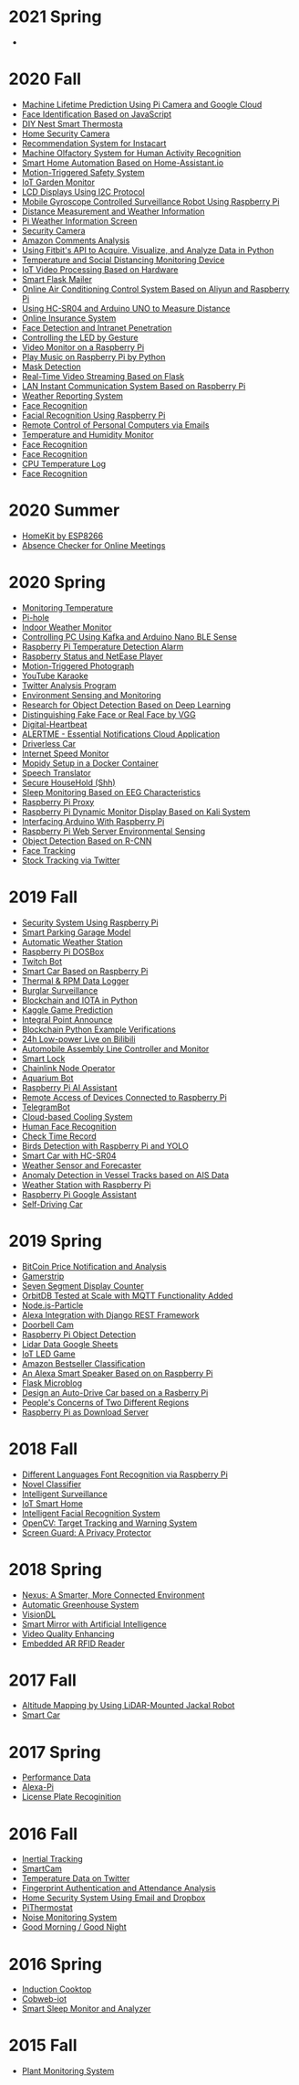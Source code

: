 # 2021 Spring

* 

# 2020 Fall

* [Machine Lifetime Prediction Using Pi Camera and Google Cloud](https://github.com/ace26597/EE-629-Project_Augmented-Reality-based-Smart-Manufacuturing)
* [Face Identification Based on JavaScript](https://github.com/Jugram-Chen/EE629Project)
* [DIY Nest Smart Thermosta](https://github.com/ndimaria/IoT)
* [Home Security Camera](https://github.com/HenryFung-SIT/EE-629-Repository)
* [Recommendation System for Instacart](https://github.com/ShengyuHu/EE629/tree/master/Project)
* [Machine Olfactory System for Human Activity Recognition](https://github.com/xhu29/EE629-IoT)
* [Smart Home Automation Based on Home-Assistant.io](https://github.com/Gry1995/Iot-Project)
* [Motion-Triggered Safety System](https://github.com/rasalaslu/EE-629)
* [IoT Garden Monitor](https://github.com/gmohamedstevens/EE629_IoT_Garden)
* [LCD Displays Using I2C Protocol](https://github.com/gousemoodhin/EE629_course)
* [Mobile Gyroscope Controlled Surveillance Robot Using Raspberry Pi](https://github.com/SenSudi/EE-629-IoT/tree/FinalProject-RaspberryPi_robot)
* [Distance Measurement and Weather Information](https://github.com/abdulellah8777/EE-629-project)
* [Pi Weather Information Screen](https://github.com/henry90/EE-629_IoT)
* [Security Camera](https://github.com/ashokouh/EE-629A)
* [Amazon Comments Analysis](https://github.com/JYS333/AmazonCommentsAnalysis)
* [Using Fitbit's API to Acquire, Visualize, and Analyze Data in Python](https://github.com/tehreemt/EE629-InternetOfThings/tree/master/Final_Project)
* [Temperature and Social Distancing Monitoring Device](https://github.com/drouendal/EE629DVR)
* [IoT Video Processing Based on Hardware](https://github.com/Crispangle/EE629-IOT/tree/master/project)
* [Smart Flask Mailer](https://github.com/MingyuYao/EE629-IoT/tree/master/Project)
* [Online Air Conditioning Control System Based on Aliyun and Raspberry Pi](https://github.com/ChenjieJia/IOT_CJ1)
* [Using HC-SR04 and Arduino UNO to Measure Distance](https://github.com/jyfly819/jyfly/tree/master/project)
* [Online Insurance System](https://github.com/kongdayan/EE-629-IoT)
* [Face Detection and Intranet Penetration](https://github.com/Ostrich96/iot-JichenLi)
* [Controlling the LED by Gesture](https://github.com/15522361091/EE629-IoT)
* [Video Monitor on a Raspberry Pi](https://github.com/YUEQIN18/IoT)
* [Play Music on Raspberry Pi by Python](https://github.com/Yipeng-sun97/IOT)
* [Mask Detection](https://github.com/alitootoon/Mask-detection)
* [Real-Time Video Streaming Based on Flask](https://github.com/JiaqiTu/EE629-IOT)
* [LAN Instant Communication System Based on Raspberry Pi](https://github.com/plkjiet/mygit)
* [Weather Reporting System](https://github.com/kai-w0/EE629/tree/master/project)
* [Face Recognition](https://github.com/Xeyi/EE-IoT)
* [Facial Recognition Using Raspberry Pi](https://github.com/bxiong1/stevensEE629)
* [Remote Control of Personal Computers via Emails](https://github.com/diy16102/iot.ydc)
* [Temperature and Humidity Monitor](https://github.com/yijirong/iot)
* [Face Recognition](https://github.com/fzxqb/EE629)
* [Face Recognition](https://github.com/SteveZwl/Face-Recognition)
* [CPU Temperature Log](https://github.com/mackenzie4148/Temperature-Log)
* [Face Recognition](https://github.com/Dongfang777/EE629)

# 2020 Summer

* [HomeKit by ESP8266](https://github.com/hanzhenglong/homekit-by-esp8266-) <!--Zhenglong Han-->
* [Absence Checker for Online Meetings](https://github.com/Travel-Cat/Travel-Cat.github.io) <!--Yibin Wang-->

# 2020 Spring

* [Monitoring Temperature](https://github.com/AbdullahAlnutayfat/EE-629-A/tree/master/finalproject) <!--Abdullah Alnutayfat-->
* [Pi-hole](https://github.com/mbozinov/EE-629-IoT) <!--Mitko Bozinov, Ethan Jones-->
* [Indoor Weather Monitor](https://github.com/lun-weichang/EE629_S2020) <!--Lun-Wei Chang-->
* [Controlling PC Using Kafka and Arduino Nano BLE Sense](https://github.com/csash7/raspberrypi) <!--Seshasai Chaturvedula-->
* [Raspberry Pi Temperature Detection Alarm](https://github.com/lilburger/EE629/tree/master/CPU%20Temperature%20of%20raspeberry%20pi) <!--Junyan Chen-->
* [Raspberry Status and NetEase Player](https://github.com/ChenWei1018/EE629-IOT) <!--Wei Chen-->
* [Motion-Triggered Photograph](https://github.com/pding5/ee629) <!--Peizhi Ding-->
* [YouTube Karaoke](https://github.com/ygunarso/ee629) <!--Yohanes Steven Gunarso-->
* [Twitter Analysis Program](https://github.com/nhilden1114/ee629) <!--Nicole Hilden-->
* [Environment Sensing and Monitoring](https://github.com/MrJay37/EE629_Project_Environment_Sensing) <!--Sanket Jain, Mansi Joshi, Neel Haria-->
* [Research for Object Detection Based on Deep Learning](https://github.com/MadgeLiu/Object_Detection_Research) <!--Yarong Liu-->
* [Distinguishing Fake Face or Real Face by VGG](https://github.com/qihang720/EE-800-face-recognition) <!--Jiahao Lu, Qihang Zhang-->
* [Digital-Heartbeat](https://github.com/jmac97/Digital-Heartbeat) <!--Julie McEldoon-->
* [ALERTME - Essential Notifications Cloud Application](https://github.com/jeshu54/Hubmaster) <!--Avro Mukherjee-->
* [Driverless Car](https://github.com/AbhinandanNuli/IoT-Autonomous-Robocar) <!--Abhinandan Nuli-->
* [Internet Speed Monitor](https://github.com/Nisarg9196/EE629_Internet_Speed_Monitor) <!--Nisarg Parikh-->
* [Mopidy Setup in a Docker Container](https://github.com/lpasquar/ee629) <!--Luca Pasquariello-->
* [Speech Translator](https://github.com/pavanpp15/IoT) <!--Pavan Patel-->
* [Secure HouseHold (Shh)](https://github.com/danpinto97/EE629) <!--Daniel Pinto-->
* [Sleep Monitoring Based on EEG Characteristics](https://github.com/shichao4657125/EE629FinalProject) <!--Chao Shi-->
* [Raspberry Pi Proxy](https://github.com/awalker2/EE-629-IOT/tree/master/pi-proxy-project) <!--Alex Walker-->
* [Raspberry Pi Dynamic Monitor Display Based on Kali System](https://github.com/yinghaowang95/EE629-Course) <!--Yinghao Wang-->
* [Interfacing Arduino With Raspberry Pi](https://github.com/jasperxu1233/EE-629) <!--Haojie Xu-->
* [Raspberry Pi Web Server Environmental Sensing](https://github.com/Mounika-2197/IoT-Project) <!--Mounika Yakasiri-->
* [Object Detection Based on R-CNN](https://github.com/smallsunjj/ECE800) <!--Jie Yang-->
* [Face Tracking](https://github.com/hejunzhan/EE629/tree/master/ee629) <!--Hejun Zhan-->
* [Stock Tracking via Twitter](https://github.com/zhusiyuan-456/cpe-629-Iot) <!--Siyuan Zhu-->

# 2019 Fall

* [Security System Using Raspberry Pi](https://github.com/sooryanivedhaashokan/IoT-security-system-using-Raspberry-Pi) <!--Soorya Ashokan-->
* [Smart Parking Garage Model](https://github.com/tcarbona/IoT) <!--Thomas Carbonaro-->
* [Automatic Weather Station](https://github.com/hcchang501/EE629-IOT-Automatic-Weather-Station-Project) <!--Han-Chung Chang-->
* [Raspberry Pi DOSBox](https://sites.google.com/stevens.edu/iot-ee629yixie/project/dos-game) <!--Yixie Chen-->
* [Twitch Bot](https://sites.google.com/stevens.edu/iot-ee629yixie/project/twitch-bot) <!--Yixie Chen-->
* [Smart Car Based on Raspberry Pi](https://github.com/xhe27/iot_Xintang_He) <!--Xintang He-->
* [Thermal & RPM Data Logger](https://sites.google.com/stevens.edu/pranati/home/data-logger-using-raspberry-pi) <!--Pranati Kaza-->
* [Burglar Surveillance](https://github.com/likaistevens/Graduate/tree/master/629_IOT) <!--Kai Li-->
* [Blockchain and IOTA in Python](https://github.com/Lizhujie/raspi_blockchain-and-Iota) <!--Zhujie Li-->
* [Kaggle Game Prediction](https://github.com/Lizhujie/Kaggle_Game_prediction) <!--Zhujie Li-->
* [Integral Point Announce](https://github.com/fengliu1227/Feng_Liu) <!--Feng Liu-->
* [Blockchain Python Example Verifications](https://sites.google.com/view/yuanl/home/final-project) <!--Yuan Liu-->
* [24h Low-power Live on Bilibili](https://github.com/YueranLiu/629) <!--Yueran Liu-->
* [Automobile Assembly Line Controller and Monitor](https://github.com/Chappelliu/IoTproject) <!--Yufeng Liu-->
* [Smart Lock](https://github.com/hungrylz/Iot_courses) <!--Zheng Liu-->
* [Chainlink Node Operator](https://sites.google.com/stevens.edu/ece629aldin/project) <!--Aldin Llolla-->
* [Aquarium Bot](https://github.com/jmac97/Aquarium-Bot) <!--Julie McEldoon-->
* [Raspberry Pi AI Assistant](https://github.com/monamim1989/Raspberry-Pi-AI-Assistant) <!--Raveena Mehta, Monami Mukhopadhyay, Rida Zainab-->
* [Remote Access of Devices Connected to Raspberry Pi](https://github.com/JeetPatel301095/EE-629-IOT) <!--Jeet Patel-->
* [TelegramBot](https://github.com/RohanRatwani/Telegram_Bot) <!--Rohan Ratwani, Kishan Teli-->
* [Cloud-based Cooling System](https://github.com/R9MX4/iot) <!--Mingxin Ruan-->
* [Human Face Recognition](https://github.com/YiTian0902/lot) <!--Yi Tian-->
* [Check Time Record](https://github.com/540792740/Iot_project_time_checkin_checkout) <!--Jiawei Wang-->
* [Birds Detection with Raspberry Pi and YOLO](https://github.com/wruochao19/Deep-learning-camera) <!--Ruochao Weng-->
* [Smart Car with HC-SR04](https://github.com/jxie10/EE629Project) <!--Jiajiang Xie-->
* [Weather Sensor and Forecaster](https://github.com/xuhuajie19/629) <!--Huajie Xu-->
* [Anomaly Detection in Vessel Tracks based on AIS Data](https://github.com/BigHairyYak/SRI-2019-AIS-Anomaly-Detection) <!--Samuel Yakovlev-->
* [Weather Station with Raspberry Pi](https://github.com/xiaolinyang927/iot) <!--Xiaolin Yang-->
* [Raspberry Pi Google Assistant](https://github.com/stlchz/Raspberry-Pi-Google-Assistant) <!--Peiyao Zhang-->
* [Self-Driving Car](https://sites.google.com/stevens.edu/qianwen-zhao/iot-project) <!--Qianwen Zhao-->

# 2019 Spring

* [BitCoin Price Notification and Analysis](https://github.com/AyushiCh/Bitcoin-Price-Notification-and-Analysis-) <!--Abrar Alam, Ayushi Chaturvedi, Shreyansh Sharma-->
* [Gamerstrip](https://github.com/SatyaSujitPasupuleti/gamerstrip) <!--Vikram Arunkumar, Satya Pasupuleti-->
* [Seven Segment Display Counter](https://github.com/tburrell7/Seven-Segment-Display-Counter#seven-segment-display-counter) <!--Thomas Burrell-->
* [OrbitDB Tested at Scale with MQTT Functionality Added](https://github.com/KyraDiF/EE629_final_project) <!--Kyra DiFrancesco-->
* [Node.js-Particle](https://github.com/jfeldman24/Node.js-Particle) <!--Joshua Feldman-->
* [Alexa Integration with Django REST Framework](https://github.com/TheFish1996/IOT-Project) <!--Jonathan Fishkin and Omar Elshayeb-->
* [Doorbell Cam](https://github.com/dgenshei/doorbellcam-iot-project) <!--David Gensheimer-->
* [Raspberry Pi Object Detection](https://github.com/SDxs5/raspberry_pi_object_detection) <!--Mingju He-->
* [Lidar Data Google Sheets](https://github.com/BrettHoltzman/Lidar_Data_Google_Sheets) <!--Brett Holtzman-->
* [IoT LED Game](https://github.com/512seanjones/iot_led_game) <!--Sean Jones-->
* [Amazon Bestseller Classification](https://github.com/Millymiss/EE-629-iot-Finalproject) <!--Bowen Li-->
* [An Alexa Smart Speaker Based on on Raspberry Pi](https://github.com/JCLiLC/EE629-Project-Pi-Alexa) <!--Jiangchuan Li-->
* [Flask Microblog](https://github.com/homsluo/Flask_Microblog) <!--Yuqing Luo-->
* [Design an Auto-Drive Car based on a Rasberry Pi](https://github.com/yqcqsyj/auto-drive-car) <!--Yuanjie Shi-->
* [People's Concerns of Two Different Regions](https://github.com/wruochao19/People_Concern) <!--Ruochao Weng-->
* [Raspberry Pi as Download Server](https://github.com/YifangY/IoTProject2019) <!--Yifang Yuan-->

# 2018 Fall

* [Different Languages Font Recognition via Raspberry Pi](https://github.com/code-Eng) <!--Alhussain Almarhabi-->
* [Novel Classifier](https://github.com/lly00412/NovelClassifier) <!--Liyan Chen-->
* [Intelligent Surveillance](https://github.com/zjzk99/EE-800-L) <!--Tande Chen and Kai Zhang-->
* [IoT Smart Home](https://github.com/tcgai) <!--Tiancheng Gai-->
* [Intelligent Facial Recognition System](https://github.com/nature1995) <!--Ziran Gong-->
* [OpenCV: Target Tracking and Warning System](https://github.com/xmxftxdl/opencv) <!--Xiaofan Mi-->
* [Screen Guard: A Privacy Protector](https://github.com/EmptyZJH/Screen-Guard) <!--Jiahao Zhang-->

# 2018 Spring

* [Nexus: A Smarter, More Connected Environment](https://github.com/kemanu/SIT_RFID) <!--Kyle Emanuele-->
* [Automatic Greenhouse System](https://github.com/YanghongboLu/StevensProjects) <!--Yanghongbo Lu-->
* [VisionDL](https://github.com/shrinivasshetty21/Projects/tree/master/Saliency%20Mapping) <!--Shrinivas Shetty-->
* [Smart Mirror with Artificial Intelligence](https://github.com/jeffgv/Mymirror) <!--Jeffin Varghese-->
* [Video Quality Enhancing](https://github.com/ifamec/Video-Quality-Enhancing) <!--Zhihuan Zhang-->
* [Embedded AR RFID Reader](https://github.com/peterzhu9210/virtualAR) <!--Erwi Zhu-->

# 2017 Fall

* [Altitude Mapping by Using LiDAR-Mounted Jackal Robot]( https://github.com/RoboticsAltorferTeam/Lidar-Mapping/tree/master/MATLAB%20Code) <!--Nagrajan Chandrasekaran-->
* [Smart Car](https://github.com/apaul24/SmartCar) <!--Ahmed Paul-->


# 2017 Spring

* [Performance Data](https://github.com/Nagrajan23/performance-data) <!--Nagrajan Chandrasekaran, Piyush Rao-->
* [Alexa-Pi](https://github.com/bkumar080/alexa-pi) <!--Bharath Kumar, Vijayrahul Rajathiruvenkatapathy-->
* [License Plate Recoginition](https://github.com/fwangrotk/license-plate-recognition) <!--Fulong Wang-->

# 2016 Fall

* [Inertial Tracking](https://github.com/touqeer-ahmad/MPU9255) <!--Touqeer Ahmad-->
* [SmartCam](https://github.com/touqeer-ahmad/SmartCam) <!--Touqeer Ahmad-->
* [Temperature Data on Twitter](https://github.com/touqeer-ahmad/tweaks) <!--Touqeer Ahmad, Nishil Parikh-->
* [Fingerprint Authentication and Attendance Analysis](https://github.com/touqeer-ahmad/zfm60) <!--Touqeer Ahmad, Nishil Parikh-->
* [Home Security System Using Email and Dropbox](https://github.com/yanldst/Home-Security-System) <!--Mofadal Alymani, Hassan Bediry, Lei Yan, Ahmed Abdalla, Arpit Nagbhidkar-->
* [PiThermostat](https://github.com/xcong1/810PiThermostat) <!--Xiaotian Cong, Liuyi Chen-->
* [Noise Monitoring System](https://github.com/djdietrick/djangoNoiseMonitoring) <!--David Dietrick, Lucy Morcos-->
* [Good Morning / Good Night](https://github.com/Daniel0729/moring_night) <!--Matthew Melachrinos, Songnian Yin-->

# 2016 Spring

* [Induction Cooktop](https://github.com/gabimachado/cooktop-IoT) <!--Natalie Bezerra, Gabriella Machado Pereira-->
* [Cobweb-iot](https://github.com/cm5168/Cobweb-iot) <!--Meng Cao, Huashan Xiong, Haiyang Yun, Cong Zhang, Chang Zhao-->
* [Smart Sleep Monitor and Analyzer](https://github.com/li1993qing1993/Arduino-Sleep-Monitor) <!--Qing Li-->

# 2015 Fall

* [Plant Monitoring System](https://github.com/rafaelbezerra-dev/PlantMonitoringSystem) <!--Rafael Nascimento Bezerra-->
